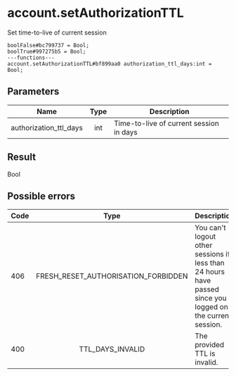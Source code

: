 # account.setAuthorizationTTL
Set time-to-live of current session

```
boolFalse#bc799737 = Bool;
boolTrue#997275b5 = Bool;
---functions---
account.setAuthorizationTTL#bf899aa0 authorization_ttl_days:int = Bool;
```

## Parameters
| Name | Type | Description |
| ---- | :----: | ----------- |
| authorization_ttl_days | int | Time-to-live of current session in days |


## Result
Bool

## Possible errors
| Code | Type | Description |
| ---- | :----: | ----------- |
| 406 | FRESH_RESET_AUTHORISATION_FORBIDDEN | You can't logout other sessions if less than 24 hours have passed since you logged on the current session. |
| 400 | TTL_DAYS_INVALID | The provided TTL is invalid. |

